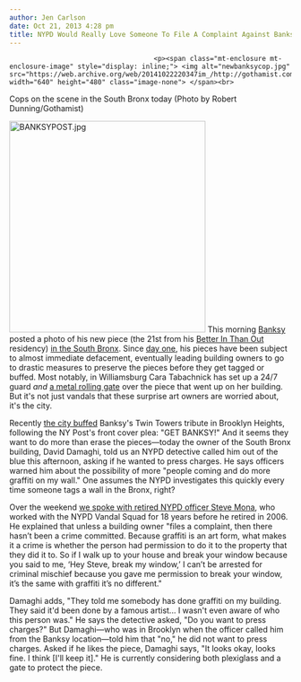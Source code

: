 ```yaml
---
author: Jen Carlson
date: Oct 21, 2013 4:28 pm
title: NYPD Would Really Love Someone To File A Complaint Against Banksy
---
```


	
										<p><span class="mt-enclosure mt-enclosure-image" style="display: inline;"> <img alt="newbanksycop.jpg" src="https://web.archive.org/web/20141022220347im_/http://gothamist.com/attachments/arts_jen/newbanksycop.jpg" width="640" height="480" class="image-none"> </span><br>
<span class="photo_caption">Cops on the scene in the South Bronx today (Photo by Robert Dunning/Gothamist)</span></p>

<p><span class="mt-enclosure mt-enclosure-image" style="display: inline;"> <img alt="BANKSYPOST.jpg" src="https://web.archive.org/web/20141022220347im_/http://gothamist.com/attachments/arts_jen/BANKSYPOST.jpg" width="350" height="377" class="image-right"> </span>This morning <a href="https://web.archive.org/web/20141022220347/http://gothamist.com/tags/banksy">Banksy</a> posted a photo of his new piece (the 21st from his <a href="https://web.archive.org/web/20141022220347/http://gothamist.com/tags/betteroutthanin">Better In Than Out</a> residency) <a href="https://web.archive.org/web/20141022220347/http://gothamist.com/2013/10/21/new_banksy_up_in_south_bronx.php#photo-1">in the South Bronx</a>. Since <a href="https://web.archive.org/web/20141022220347/http://gothamist.com/2013/10/02/photos_banksys_lower_east_side_piec.php">day one</a>, his pieces have been subject to almost immediate defacement, eventually leading building owners to go to drastic measures to preserve the pieces before they get tagged or buffed. Most notably, in Williamsburg Cara Tabachnick has set up a 24/7 guard <em>and</em> <a href="https://web.archive.org/web/20141022220347/http://gothamist.com/2013/10/19/building_owner_gets_247_guard_to_pr.php#photo-1">a metal rolling gate</a> over the piece that went up on her building. But it&apos;s not just vandals that these surprise art owners are worried about, it&apos;s the city. </p>

<p>Recently <a href="https://web.archive.org/web/20141022220347/http://gothamist.com/2013/10/18/banksys_911_tributes_gone_defaced.php">the city buffed</a> Banksy&apos;s Twin Towers tribute in Brooklyn Heights, following the NY Post&apos;s front cover plea: &quot;GET BANKSY!&quot; And it seems they want to do more than erase the pieces&#x2014;today the owner of the South Bronx building, David Damaghi, told us an NYPD detective called him out of the blue this afternoon, asking if he wanted to press charges. He says officers warned him about the possibility of more &quot;people coming and do more graffiti on my wall.&quot; One assumes the NYPD investigates this quickly every time someone tags a wall in the Bronx, right?</p>

<p>Over the weekend <a href="https://web.archive.org/web/20141022220347/http://gothamist.com/2013/10/19/steve_mona.php">we spoke with retired NYPD officer Steve Mona</a>, who worked with the NYPD Vandal Squad for 18 years before he retired in 2006. He explained that unless a building owner &quot;files a complaint, then there hasn&#x2019;t been a crime committed. Because graffiti is an art form, what makes it a crime is whether the person had permission to do it to the property that they did it to. So if I walk up to your house and break your window because you said to me, &#x2018;Hey Steve, break my window,&#x2019; I can&#x2019;t be arrested for criminal mischief because you gave me permission to break your window, it&#x2019;s the same with graffiti it&#x2019;s no different.&quot;</p>

<p>Damaghi adds, &quot;They told me somebody has done graffiti on my building. They said it&apos;d been done by a famous artist... I wasn&apos;t even aware of who this person was.&quot; He says the detective asked, &quot;Do you want to press charges?&quot; But Damaghi&#x2014;who was in Brooklyn when the officer called him from the Banksy location&#x2014;told him that &quot;no,&quot; he did not want to press charges. Asked if he likes the piece, Damaghi says, &quot;It looks okay, looks fine. I think [I&apos;ll keep it].&quot; He is currently considering both plexiglass and a gate to protect the piece.</p>					
										
									
				